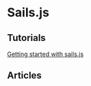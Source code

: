 # Sails.js

## Tutorials

[Getting started with sails.js](https://riptutorial.com/en/sails-js)

## Articles
